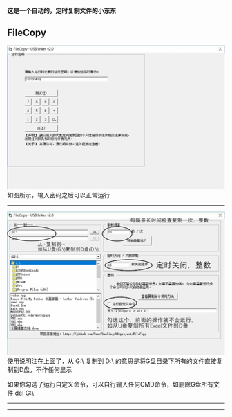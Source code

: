 #### 这是一个自动的，定时复制文件的小东东
## FileCopy
![login图片][login]
如图所示，输入密码之后可以正常运行
****
![例][main1]
使用说明注在上面了，从 G:\ 复制到 D:\ 的意思是将G盘目录下所有的文件直接复制到D盘，不作任何显示

如果你勾选了运行自定义命令，可以自行输入任何CMD命令，如删除G盘所有文件 del G:\
****
-------------------------------------
[main1]:images/main1.jpg
[login]:images/login.jpg
